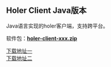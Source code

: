 ## Holer Client Java版本

Java语言实现的holer客户端，支持跨平台。

软件包：[**holer-client-xxx.zip**](https://github.com/wisdom-projects/holer-client/releases)

[下载地址一](https://github.com/wisdom-projects/holer-client/releases)<br/>
[下载地址二](https://pan.baidu.com/s/1APDAaaaQxTa71IR2hDjIaA#list/path=%2Fsharelink2808252679-1014620033513253%2Fholer%2Fholer-client%2Fjava&parentPath=%2Fsharelink2808252679-1014620033513253)
